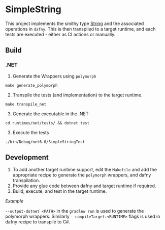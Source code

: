 # SimpleString

This project implements the smithy type [String](https://smithy.io/2.0/spec/simple-types.html#string) and the associated operations in `dafny`. This is then transpiled to a target runtime, and each tests are executed - either as CI actions or manually.

## Build
### .NET
1. Generate the Wrappers using `polymorph`
```
make generate_polymorph
```

2. Transpile the tests (and implementation) to the target runtime.
```
make transpile_net
```

3. Generate the executable in the .NET
```
cd runtimes/net/tests/ && dotnet test
```

3. Execute the tests
```
./bin/Debug/net6.0/SimpleStringTest
```

## Development
1. To add another target runtime support, edit the `Makefile` and add the appropriate recipe to generate the `polymorph` wrappers, and dafny transpilation.
2. Provide any glue code between dafny and target runtime if required.
3. Build, execute, and test in the target runtime.

*Example*

`--output-dotnet <PATH>` in the `gradlew run` is used to generate the polymorph wrappers. Similarly `--compileTarget:<RUNTIME>` flags is used in dafny recipe to transpile to C#.